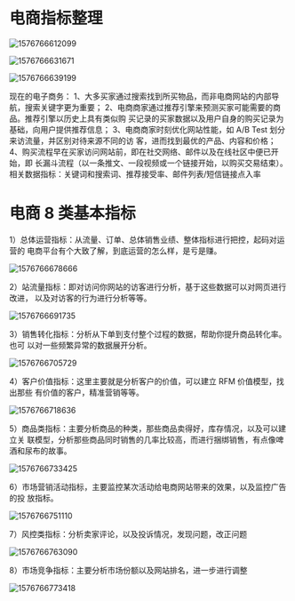 # 电商指标整理

![1576766612099](img/14.png)

![1576766631671](img/15.png)

![1576766639199](img/16.png)

现在的电子商务：
1、大多买家通过搜索找到所买物品，而非电商网站的内部导航，搜索关键字更为重要；
2、电商商家通过推荐引擎来预测买家可能需要的商品。推荐引擎以历史上具有类似购
买记录的买家数据以及用户自身的购买记录为基础，向用户提供推荐信息；
3、电商商家时刻优化网站性能，如 A/B Test 划分来访流量，并区别对待来源不同的访
客，进而找到最优的产品、内容和价格；
4、购买流程早在买家访问网站前，即在社交网络、邮件以及在线社区中便已开始，即
长漏斗流程（以一条推文、一段视频或一个链接开始，以购买交易结束）。
相关数据指标：关键词和搜索词、推荐接受率、邮件列表/短信链接点入率



# 电商 8 类基本指标

1）总体运营指标：从流量、订单、总体销售业绩、整体指标进行把控，起码对运营的
电商平台有个大致了解，到底运营的怎么样，是亏是赚。

![1576766678666](img/17.png)

2）站流量指标：即对访问你网站的访客进行分析，基于这些数据可以对网页进行改进，
以及对访客的行为进行分析等等。

![1576766691735](img/18.png)

3）销售转化指标：分析从下单到支付整个过程的数据，帮助你提升商品转化率。也可
以对一些频繁异常的数据展开分析。

![1576766705729](img/19.png)

4）客户价值指标：这里主要就是分析客户的价值，可以建立 RFM 价值模型，找出那些
有价值的客户，精准营销等等。

![1576766718636](img/20.png)

5）商品类指标：主要分析商品的种类，那些商品卖得好，库存情况，以及可以建立关
联模型，分析那些商品同时销售的几率比较高，而进行捆绑销售，有点像啤酒和尿布的故事。

![1576766733425](img/21.png)

6）市场营销活动指标，主要监控某次活动给电商网站带来的效果，以及监控广告的投
放指标。

![1576766751110](img/22.png)

7）风控类指标：分析卖家评论，以及投诉情况，发现问题，改正问题

![1576766763090](img/23.png)

8）市场竞争指标：主要分析市场份额以及网站排名，进一步进行调整

![1576766773418](img/24.png)